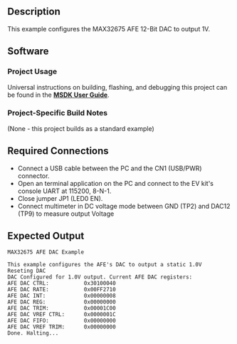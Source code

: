## Description

This example configures the MAX32675 AFE 12-Bit DAC to output 1V.


## Software

### Project Usage

Universal instructions on building, flashing, and debugging this project can be found in the **[MSDK User Guide](https://analogdevicesinc.github.io/msdk/USERGUIDE/)**.

### Project-Specific Build Notes

(None - this project builds as a standard example)

## Required Connections

-   Connect a USB cable between the PC and the CN1 (USB/PWR) connector.
-   Open an terminal application on the PC and connect to the EV kit's console UART at 115200, 8-N-1.
-   Close jumper JP1 (LED0 EN).
-   Connect multimeter in DC voltage mode between GND (TP2) and DAC12 (TP9) to measure output Voltage

## Expected Output

```
MAX32675 AFE DAC Example

This example configures the AFE's DAC to output a static 1.0V
Reseting DAC
DAC Configured for 1.0V output. Current AFE DAC registers:
AFE DAC CTRL:           0x30100040
AFE DAC RATE:           0x00FF2710
AFE DAC INT:            0x00000008
AFE DAC REG:            0x00000000
AFE DAC TRIM:           0x00001C00
AFE DAC VREF CTRL:      0x0000001C
AFE DAC FIFO:           0x00000000
AFE DAC VREF TRIM:      0x00000000
Done. Halting...
```
